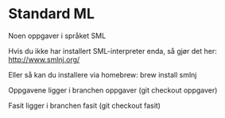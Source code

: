 Standard ML
===========

Noen oppgaver i språket SML

Hvis du ikke har installert SML-interpreter enda, så gjør det her: http://www.smlnj.org/

Eller så kan du installere via homebrew: brew install smlnj

Oppgavene ligger i branchen oppgaver (git checkout oppgaver)

Fasit ligger i branchen fasit (git checkout fasit)
